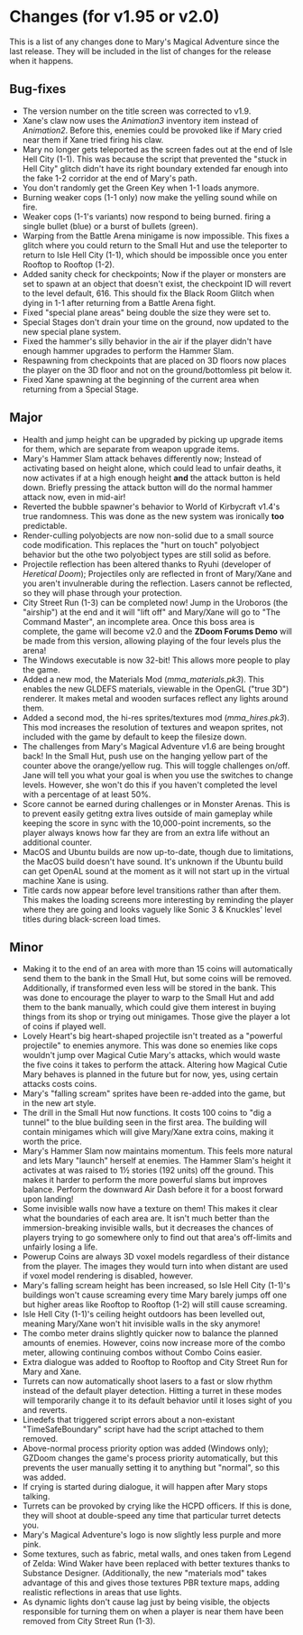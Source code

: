 # Changes (for v1.95 or v2.0)
This is a list of any changes done to Mary's Magical Adventure since the last release. They will be included in the list of changes for the release when it happens.
## Bug-fixes
* The version number on the title screen was corrected to v1.9.
* Xane's claw now uses the *Animation3* inventory item instead of *Animation2*. Before this, enemies could be provoked like if Mary cried near them if Xane tried firing his claw.
* Mary no longer gets teleported as the screen fades out at the end of Isle Hell City (1-1). This was because the script that prevented the "stuck in Hell City" glitch didn't have its right boundary extended far enough into the fake 1-2 corridor at the end of Mary's path.
* You don't randomly get the Green Key when 1-1 loads anymore.
* Burning weaker cops (1-1 only) now make the yelling sound while on fire.
* Weaker cops (1-1's variants) now respond to being burned. firing a single bullet (blue) or a burst of bullets (green).
* Warping from the Battle Arena minigame is now impossible. This fixes a glitch where you could return to the Small Hut and use the teleporter to return to Isle Hell City (1-1), which should be impossible once you enter Rooftop to Rooftop (1-2).
* Added sanity check for checkpoints; Now if the player or monsters are set to spawn at an object that doesn't exist, the checkpoint ID will revert to the level default, 616. This should fix the Black Room Glitch when dying in 1-1 after returning from a Battle Arena fight.
* Fixed "special plane areas" being double the size they were set to.
* Special Stages don't drain your time on the ground, now updated to the new special plane system.
* Fixed the hammer's silly behavior in the air if the player didn't have enough hammer upgrades to perform the Hammer Slam.
* Respawning from checkpoints that are placed on 3D floors now places the player on the 3D floor and not on the ground/bottomless pit below it.
* Fixed Xane spawning at the beginning of the current area when returning from a Special Stage.
## Major
* Health and jump height can be upgraded by picking up upgrade items for them, which are separate from weapon upgrade items.
* Mary's Hammer Slam attack behaves differently now; Instead of activating based on height alone, which could lead to unfair deaths, it now activates if at a high enough height **and** the attack button is held down. Briefly pressing the attack button will do the normal hammer attack now, even in mid-air!
* Reverted the bubble spawner's behavior to World of Kirbycraft v1.4's true randomness. This was done as the new system was ironically **too** predictable.
* Render-culling polyobjects are now non-solid due to a small source code modification. This replaces the "hurt on touch" polyobject behavior but the othe two polyobject types are still solid as before.
* Projectile reflection has been altered thanks to Ryuhi (developer of *Heretical Doom*); Projectiles only are reflected in front of Mary/Xane and you aren't invulnerable during the reflection. Lasers cannot be reflected, so they will phase through your protection. 
* City Street Run (1-3) can be completed now! Jump in the Uroboros (the "airship") at the end and it will "lift off" and Mary/Xane will go to "The Command Master", an incomplete area. Once this boss area is complete, the game will become v2.0 and the **ZDoom Forums Demo** will be made from this version, allowing playing of the four levels plus the arena!
* The Windows executable is now 32-bit! This allows more people to play the game.
* Added a new mod, the Materials Mod (*mma_materials.pk3*). This enables the new GLDEFS materials, viewable in the OpenGL ("true 3D") renderer. It makes metal and wooden surfaces reflect any lights around them.
* Added a second mod, the hi-res sprites/textures mod (*mma_hires.pk3*). This mod increases the resolution of textures and weapon sprites, not included with the game by default to keep the filesize down.
* The challenges from Mary's Magical Adventure v1.6 are being brought back! In the Small Hut, push use on the hanging yellow part of the counter above the orange/yellow rug. This will toggle challenges on/off. Jane will tell you what your goal is when you use the switches to change levels. However, she won't do this if you haven't completed the level with a percentage of at least 50%.
* Score cannot be earned during challenges or in Monster Arenas. This is to prevent easily getitng extra lives outside of main gameplay while keeping the score in sync with the 10,000-point increments, so the player always knows how far they are from an extra life without an additional counter.
* MacOS and Ubuntu builds are now up-to-date, though due to limitations, the MacOS build doesn't have sound. It's unknown if the Ubuntu build can get OpenAL sound at the moment as it will not start up in the virtual machine Xane is using.
* Title cards now appear before level transitions rather than after them. This makes the loading screens more interesting by reminding the player where they are going and looks vaguely like Sonic 3 & Knuckles' level titles during black-screen load times.
## Minor
* Making it to the end of an area with more than 15 coins will automatically send them to the bank in the Small Hut, but some coins will be removed. Additionally, if transformed even less will be stored in the bank. This was done to encourage the player to warp to the Small Hut and add them to the bank manually, which could give them interest in buying things from its shop or trying out minigames. Those give the player a lot of coins if played well.
* Lovely Heart's big heart-shaped projectile isn't treated as a "powerful projectile" to enemies anymore. This was done so enemies like cops wouldn't jump over Magical Cutie Mary's attacks, which would waste the five coins it takes to perform the attack. Altering how Magical Cutie Mary behaves is planned in the future but for now, yes, using certain attacks costs coins.	
* Mary's "falling scream" sprites have been re-added into the game, but in the new art style.
* The drill in the Small Hut now functions. It costs 100 coins to "dig a tunnel" to the blue building seen in the first area. The building will contain minigames which will give Mary/Xane extra coins, making it worth the price.
* Mary's Hammer Slam now maintains momentum. This feels more natural and lets Mary "launch" herself at enemies. The Hammer Slam's height it activates at was raised to 1½ stories (192 units) off the ground. This makes it harder to perform the more powerful slams but improves balance. Perform the downward Air Dash before it for a boost forward upon landing!
* Some invisible walls now have a texture on them! This makes it clear what the boundaries of each area are. It isn't much better than the immersion-breaking invisible walls, but it decreases the chances of players trying to go somewhere only to find out that area's off-limits and unfairly losing a life.
* Powerup Coins are always 3D voxel models regardless of their distance from the player. The images they would turn into when distant are used if voxel model rendering is disabled, however.
* Mary's falling scream height has been increased, so Isle Hell City (1-1)'s buildings won't cause screaming every time Mary barely jumps off one but higher areas like Rooftop to Rooftop (1-2) will still cause screaming.
* Isle Hell City (1-1)'s ceiling height outdoors has been levelled out, meaning Mary/Xane won't hit invisible walls in the sky anymore!
* The combo meter drains slightly quicker now to balance the planned amounts of enemies. However, coins now increase more of the combo meter, allowing continuing combos without Combo Coins easier.
* Extra dialogue was added to Rooftop to Rooftop and City Street Run for Mary and Xane.
* Turrets can now automatically shoot lasers to a fast or slow rhythm instead of the default player detection. Hitting a turret in these modes will temporarily change it to its default behavior until it loses sight of you and reverts.
* Linedefs that triggered script errors about a non-existant "TimeSafeBoundary" script have had the script attached to them removed.
* Above-normal process priority option was added (Windows only); GZDoom changes the game's process priority automatically, but this prevents the user manually setting it to anything but "normal", so this was added.
* If crying is started during dialogue, it will happen after Mary stops talking.
* Turrets can be provoked by crying like the HCPD officers. If this is done, they will shoot at double-speed any time that particular turret detects you.
* Mary's Magical Adventure's logo is now slightly less purple and more pink.
* Some textures, such as fabric, metal walls, and ones taken from Legend of Zelda: Wind Waker have been replaced with better textures thanks to Substance Designer. (Additionally, the new "materials mod" takes advantage of this and gives those textures PBR texture maps, adding realistic reflections in areas that use lights.
* As dynamic lights don't cause lag just by being visible, the objects responsible for turning them on when a player is near them have been removed from City Street Run (1-3).